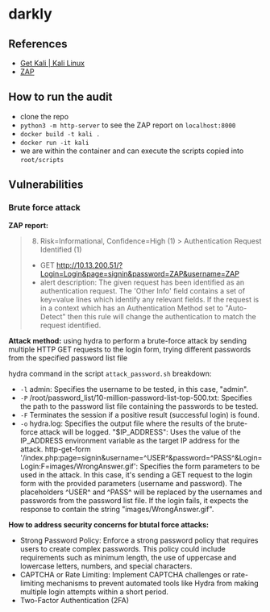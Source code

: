 # darkly

## References
- [Get Kali | Kali Linux](https://www.kali.org/get-kali/#kali-installer-images)
- [ZAP](https://www.zaproxy.org/)


## How to run the audit
- clone the repo
- `python3 -m http-server` to see the ZAP report on `localhost:8000`
- `docker build -t kali .`
- `docker run -it kali`
- we are within the container and can execute the scripts copied into `root/scripts`

## Vulnerabilities

### Brute force attack
**ZAP report:**
> 8. Risk=Informational, Confidence=High (1) > Authentication Request Identified (1)
> - GET http://10.13.200.51/?Login=Login&page=signin&password=ZAP&username=ZAP
> - alert description: The given request has been identified as an authentication request. The 'Other Info' field contains a set of key=value lines which identify any relevant fields. If the request is in a context which has an Authentication Method set to "Auto-Detect" then this rule will change the authentication to match the request identified.

**Attack method:** using hydra to perform a brute-force attack by sending multiple HTTP GET requests to the login form, trying different passwords from the specified password list file

hydra command in the script `attack_password.sh` breakdown:
- `-l` admin: Specifies the username to be tested, in this case, "admin".
- `-P` /root/password_list/10-million-password-list-top-500.txt: Specifies the path to the password list file containing the passwords to be tested.
- `-F` Terminates the session if a positive result (successful login) is found.
- `-o` hydra.log: Specifies the output file where the results of the brute-force attack will be logged.
    "$IP_ADDRESS": Uses the value of the IP_ADDRESS environment variable as the target IP address for the attack.
    http-get-form '/index.php:page=signin&username=^USER^&password=^PASS^&Login=Login:F=images/WrongAnswer.gif': Specifies the form parameters to be used in the attack. In this case, it's sending a GET request to the login form with the provided parameters (username and password). The placeholders ^USER^ and ^PASS^ will be replaced by the usernames and passwords from the password list file. If the login fails, it expects the response to contain the string "images/WrongAnswer.gif".

**How to address security concerns for btutal force attacks:**
- Strong Password Policy: Enforce a strong password policy that requires users to create complex passwords. This policy could include requirements such as minimum length, the use of uppercase and lowercase letters, numbers, and special characters.
- CAPTCHA or Rate Limiting: Implement CAPTCHA challenges or rate-limiting mechanisms to prevent automated tools like Hydra from making multiple login attempts within a short period. 
- Two-Factor Authentication (2FA)


